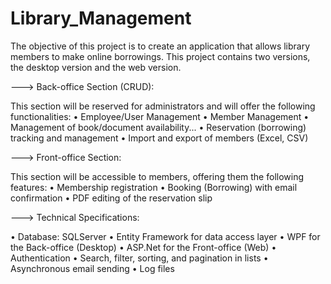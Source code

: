 # Library_Management

The objective of this project is to create an application that allows library members to make online borrowings.
This project contains two versions, the desktop version and the web version.

---> Back-office Section (CRUD):

This section will be reserved for administrators and will offer the following functionalities:
• Employee/User Management
• Member Management
• Management of book/document availability...
• Reservation (borrowing) tracking and management
• Import and export of members (Excel, CSV)

---> Front-office Section:

This section will be accessible to members, offering them the following features:
• Membership registration
• Booking (Borrowing) with email confirmation
• PDF editing of the reservation slip

---> Technical Specifications:

• Database: SQLServer
• Entity Framework for data access layer
• WPF for the Back-office (Desktop)
• ASP.Net for the Front-office (Web)
• Authentication
• Search, filter, sorting, and pagination in lists
• Asynchronous email sending
• Log files


